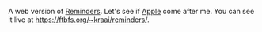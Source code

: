 A web version of
[Reminders](https://support.apple.com/en-us/HT205890).  Let's see if
[Apple](https://www.apple.com/) come after me.  You can see it live at
<https://ftbfs.org/~kraai/reminders/>.
